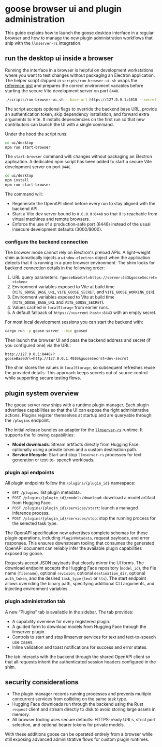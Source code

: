 # goose browser ui and plugin administration

This guide explains how to launch the goose desktop interface in a regular browser and how to
manage the new plugin administration workflows that ship with the `llmserver-rs` integration.

## run the desktop ui inside a browser

Running the interface in a browser is helpful on development workstations where you want to test
changes without packaging an Electron application. The helper script shipped in
`scripts/run-browser-ui.sh` wraps the
[reference gist](https://gist.github.com/khronokernel/122dc28114d3a3b1673fa0423b5a9b39) and prepares
the correct environment variables before starting the secure Vite development server on port `8448`.

```bash
./scripts/run-browser-ui.sh --base-url https://127.0.0.1:4010 --secret dev-secret
```

The script accepts optional flags to override the backend base URL, provide an authentication token,
skip dependency installation, and forward extra arguments to Vite. It installs dependencies on the
first run so that new contributors can launch the UI with a single command.

Under the hood the script runs:

```bash
cd ui/desktop
npm run start-browser
```

The `start-browser` command will:
changes without packaging an Electron application. A dedicated npm script has been added to start a
secure Vite development server on port `8448`.

```bash
cd ui/desktop
npm install
npm run start-browser
```

The command will:

- Regenerate the OpenAPI client before every run to stay aligned with the backend API.
- Start a Vite dev server bound to `0.0.0.0:8448` so that it is reachable from virtual machines and
  remote browsers.
- Enforce the use of a production-safe port (8448) instead of the usual insecure development
  defaults (3000/8000).

### configure the backend connection

The browser mode cannot rely on Electron's preload APIs. A light-weight shim automatically injects a
`window.electron` object when the application detects that it is running in a pure browser
environment. The shim looks for backend connection details in the following order:

1. URL query parameters: `?gooseBaseUrl=https://server:443&gooseSecret=<token>`
2. Environment variables exposed to Vite at build time (`VITE_GOOSE_BASE_URL`,
   `VITE_GOOSE_SECRET`, and `VITE_GOOSE_WORKING_DIR`).
2. Environment variables exposed to Vite at build time (`VITE_GOOSE_BASE_URL` and
   `VITE_GOOSE_SECRET`).
3. Values cached in `localStorage` from earlier runs.
4. A default fallback of `https://<current-host>:8443` with an empty secret.

For most local development sessions you can start the backend with:

```bash
cargo run -p goose-server --bin goosed
```

Then launch the browser UI and pass the backend address and secret (if you configured one) via the
URL:

```
http://127.0.0.1:8448/?gooseBaseUrl=http://127.0.0.1:4010&gooseSecret=dev-secret
```

The shim stores the values in `localStorage`, so subsequent refreshes reuse the provided details.
This approach keeps secrets out of source control while supporting secure testing flows.

## plugin system overview

The goose server now ships with a runtime plugin manager. Each plugin advertises capabilities so
that the UI can expose the right administrative actions. Plugins register themselves at startup and
are queryable through the `/plugins` endpoint.

The initial release bundles an adapter for the
[`llmserver-rs`](https://github.com/eyshoit-commits/llmserver-rs) runtime. It supports the following
capabilities:

- **Model downloads**: Stream artifacts directly from Hugging Face, optionally using a private token
  and a custom destination path.
- **Service lifecycle**: Start and stop `llmserver-rs` processes for text generation or text-to-
  speech workloads.

### plugin api endpoints

All plugin endpoints follow the `/plugins/{plugin_id}` namespace:

- `GET /plugins`: list plugin metadata.
- `POST /plugins/{plugin_id}/models/download`: download a model artifact from Hugging Face.
- `POST /plugins/{plugin_id}/services/start`: launch a managed inference process.
- `POST /plugins/{plugin_id}/services/stop`: stop the running process for the selected task type.

The OpenAPI specification now advertises complete schemas for these plugin operations, including
`PluginMetadata`, request payloads, and error responses. This ensures downstream tooling that
consumes the generated OpenAPI document can reliably infer the available plugin capabilities
exposed by goose.

Requests accept JSON payloads that closely mirror the UI forms. The download endpoint accepts the
Hugging Face repository (`model_id`), the file name (`filename`), optional `revision`, optional
`destination_dir`, optional `auth_token`, and the desired `task_type` (`text` or `tts`). The start
endpoint allows overriding the binary path, specifying additional CLI arguments, and injecting
environment variables.

### plugin administration tab

A new “Plugins” tab is available in the sidebar. The tab provides:

- A capability overview for every registered plugin.
- A guided form to download models from Hugging Face through the llmserver plugin.
- Controls to start and stop llmserver services for text and text-to-speech use cases.
- Inline validation and toast notifications for success and error states.

The tab interacts with the backend through the shared OpenAPI client so that all requests inherit
the authenticated session headers configured in the shim.

## security considerations

- The plugin manager records running processes and prevents multiple concurrent services from
  colliding on the same task type.
- Hugging Face downloads run through the backend using the Rust `reqwest` client and stream directly
  to disk to avoid storing large assets in memory.
- All browser tooling uses secure defaults: HTTPS-ready URLs, strict port selection, and optional
  bearer tokens for private models.

With these additions goose can be operated entirely from a browser while still exposing advanced
administrative flows for custom plugin runtimes.
